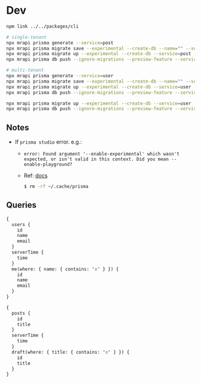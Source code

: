 

# Dev

```bash
npm link ../../packages/cli

# single-tenant
npx mrapi prisma generate --service=post
npx mrapi prisma migrate save --experimental --create-db --name="" --service=post
npx mrapi prisma migrate up --experimental --create-db --service=post
npx mrapi prisma db push --ignore-migrations --preview-feature --service=post

# multi-tenant
npx mrapi prisma generate --service=user
npx mrapi prisma migrate save --experimental --create-db --name="" --service=user --tenant=one
npx mrapi prisma migrate up --experimental --create-db --service=user --tenant=one
npx mrapi prisma db push --ignore-migrations --preview-feature --service=user --tenant=one

npx mrapi prisma migrate up --experimental --create-db --service=user --tenant=two
npx mrapi prisma db push --ignore-migrations --preview-feature --service=user --tenant=two
```

## Notes

- If `prisma studio` error. e.g.:
  - `error: Found argument '--enable-experimental' which wasn't expected, or isn't valid in this context. Did you mean --enable-playground?`
  - Ref: [docs](https://www.prisma.io/docs/reference/tools-and-interfaces/prisma-studio#troubleshooting)

    ```bash
    $ rm -rf ~/.cache/prisma
    ```


## Queries

```graphql
{
  users {
    id
    name
    email
  }
  serverTime {
    time
  }
  me(where: { name: { contains: "x" } }) {
    id
    name
    email
  }
}

{
  posts {
    id
    title
  }
  serverTime {
    time
  }
  draft(where: { title: { contains: "x" } }) {
    id
    title
  }
}
```
